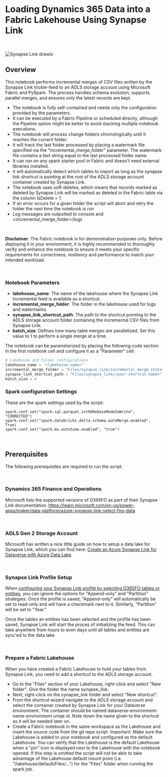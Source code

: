 # Loading Dynamics 365 Data into a Fabric Lakehouse Using Synapse Link
<br>

![Synapse Link drawio](https://github.com/arasdk/fabric-code-samples/assets/145650154/f8407e69-73a5-4a6e-867f-623a4f556d23)


## Overview
This notebook performs incremental merges of CSV files written by the Synapse Link trickle-feed to an ADLS storage account using Microsoft Fabric and PySpark. The process handles schema evolution, supports parallel merges, and ensures only the latest records are kept.

- The notebook is fully self-contained and needs only the configuration provided by the parameters.
- It can be executed by a Fabric Pipeline or scheduled directly, although the Pipeline option might be better to avoid stacking multiple notebook executions.
- The notebook will process change folders chronologically until it reaches the current folder.
- It will track the last folder processed by placing a watermark file specified via the "incremental_merge_folder" parameter. The watermark file contains a text string equal to the last processed folder name.
- It can run on any spark starter pool in Fabric and doesn't need external libraries installed.
- It will automatically detect which tables to import as long as the synapse link shortcut is pointing at the root of the ADLS storage account container created by Synapse Link.
- The notebook uses soft-deletes, which means that records marked as deleted by Synapse Link will be marked as deleted in the Fabric table via the column IsDelete = 1.
- If an error occurs for a given folder the script will abort and retry the folder the next time the notebook is run
- Log messages are outputted to console and <incremental_merge_folder>/logs

<br>

**Disclaimer**: The Fabric notebook is for demonstration purposes only. Before deploying it in your environment, it is highly recommended to thoroughly verify and enhance the notebook to ensure it meets your specific requirements for correctness, resiliency and performance to match your intended workload.

<br>

### Notebook Parameters
- **lakehouse_name**: The name of the lakehouse where the Synapse Link incremental feed is available as a shortcut.
- **incremental_merge_folder**: The folder in the lakehouse used for logs and watermarks.
- **synapse_link_shortcut_path**: The path to the shortcut pointing to the ADLS storage account folder containing the incremental CSV files from Synapse Link.
- **batch_size**: Defines how many table merges are parallelized. Set this value to 1 to perform a single merge at a time. 

The notebook can be parametarized by placing the following code section in the first notebook cell and configure it as a "Parameter" cell:
<br>

```python
# Lakehouse and folder configurations
lakehouse_name = "<lakehouse-name>"
incremental_merge_folder = "Files/synapse_link/incremental_merge_state"
synapse_link_shortcut_path = "Files/synapse_link/<your-shortcut-name>"
batch_size = 4
```

### Spark configuration Settings
These are the spark settings used by the script:
```
spark.conf.set("spark.sql.parquet.int96RebaseModeInWrite", "CORRECTED")
spark.conf.set("spark.databricks.delta.schema.autoMerge.enabled", True)
spark.conf.set("spark.ms.autotune.enabled", "true")
```

<br>

## Prerequisites
The following prerequisites are required to run the script.

<br>

### Dynamics 365 Finance and Operations
Microsoft lists the supported versions of D365FO as part of their Synapse Link documentation.
https://learn.microsoft.com/en-us/power-apps/maker/data-platform/azure-synapse-link-select-fno-data

<br>

### ADLS Gen 2 Storage Account
Microsoft has written a nice little guide on how to setup a data lake for Synapse Link, which you can find here: 
[Create an Azure Synapse Link for Dataverse with Azure Data Lake](https://learn.microsoft.com/en-us/power-apps/maker/data-platform/azure-synapse-link-data-lake).

<br>

### Synapse Link Profile Setup
When [configuring your Synapse Link profile by selecting D365FO tables or entities](https://learn.microsoft.com/en-us/power-apps/maker/data-platform/azure-synapse-link-select-fno-data), you can ignore the options for "Append-only" and "Partition" strategies. Once the profile is saved, "Append-only" will automatically be set to read-only and will have a checkmark next to it. Similarly, "Partition" will be set to "Year."

Once the tables an entities has been selected and the profile has been saved, Synapse Link will start the proces of initializing the feed. This can take anywhere from hours to even days until all tables and entities are sync'ed to the data lake.

<br>

### Prepare a Fabric Lakehouse
When you have created a Fabric Lakehouse to hold your tables from Synapse Link, you need to add a shortcut to the ADLS storage account. 

- Go to the "Files" section of your Lakehouse, right-click and select "New folder". Give the folder the name synapse_link.
- Next, right-click on the synapse_link folder and select "New shortcut". 
- From the shortcut wizard navigate to the ADLS storage account and select the container created by Synapse Link for your Dataverse environment. The container should be named dataverse-environment-name-environment uniqe id. Note down the name given to the shortcut as it will be needed later on. 
- Create a Fabric notebook in the same workspace as the Lakehouse and insert the source code from the git repo script. Important: Make sure the Lakehouse is added to your notebook and configured as the default Lakehouse. You can verify that the Lakehouse is the default Lakehouse when a "pin" icon is displayed next to the Lakehouse with the notebook opened. If this step is omitted the script will not be able to take advantage of the Lakehouse default mount point (i.e. "/lakehouse/default/Files/...") for the "Files" folder when running the spark job.

<br>
